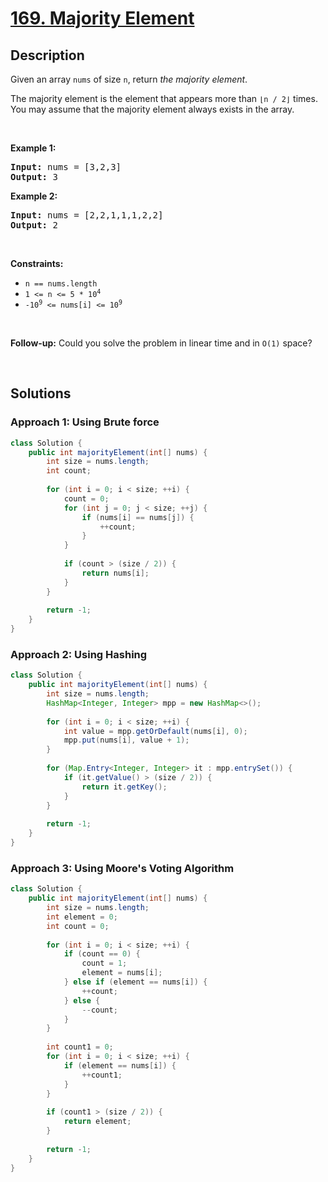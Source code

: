 # [169. Majority Element](https://leetcode.com/problems/majority-element)

## Description

<p>Given an array <code>nums</code> of size <code>n</code>, return <em>the majority element</em>.</p>

<p>The majority element is the element that appears more than <code>&lfloor;n / 2&rfloor;</code> times. You may assume that the majority element always exists in the array.</p>
<p>&nbsp;</p>

<p><strong class="example">Example 1:</strong></p>
<pre>
<strong>Input:</strong> nums = [3,2,3]
<strong>Output:</strong> 3
</pre>

<p><strong class="example">Example 2:</strong></p>
<pre>
<strong>Input:</strong> nums = [2,2,1,1,1,2,2]
<strong>Output:</strong> 2
</pre>
<p>&nbsp;</p>

<p><strong>Constraints:</strong></p>
<ul>
    <li><code>n == nums.length</code></li>
    <li><code>1 &lt;= n &lt;= 5 * 10<sup>4</sup></code></li>
    <li><code>-10<sup>9</sup> &lt;= nums[i] &lt;= 10<sup>9</sup></code></li>
</ul>
<p>&nbsp;</p>

<strong>Follow-up:</strong> Could you solve the problem in linear time and in <code>O(1)</code> space?
<p>&nbsp;</p>

## Solutions

### **Approach 1: Using Brute force**

```java
class Solution {
    public int majorityElement(int[] nums) {
        int size = nums.length;
        int count;
        
        for (int i = 0; i < size; ++i) {
            count = 0;
            for (int j = 0; j < size; ++j) {
                if (nums[i] == nums[j]) {
                    ++count;
                }
            }
            
            if (count > (size / 2)) {
                return nums[i];
            }
        }
        
        return -1;
    }
}
```

### **Approach 2: Using Hashing**

```java
class Solution {
    public int majorityElement(int[] nums) {
        int size = nums.length;
        HashMap<Integer, Integer> mpp = new HashMap<>();
        
        for (int i = 0; i < size; ++i) {
            int value = mpp.getOrDefault(nums[i], 0);
            mpp.put(nums[i], value + 1);
        }
        
        for (Map.Entry<Integer, Integer> it : mpp.entrySet()) {
            if (it.getValue() > (size / 2)) {
                return it.getKey();
            }
        }
        
        return -1;
    }
}
```

### **Approach 3: Using Moore's Voting Algorithm**

```java
class Solution {
    public int majorityElement(int[] nums) {
        int size = nums.length;
        int element = 0;
        int count = 0;
        
        for (int i = 0; i < size; ++i) {
            if (count == 0) {
                count = 1;
                element = nums[i];
            } else if (element == nums[i]) {
                ++count;
            } else {
                --count;
            }
        }
        
        int count1 = 0;
        for (int i = 0; i < size; ++i) {
            if (element == nums[i]) {
                ++count1;
            }
        }
        
        if (count1 > (size / 2)) {
            return element;
        }
        
        return -1;
    }
}
```

<!-- tabs:end -->
